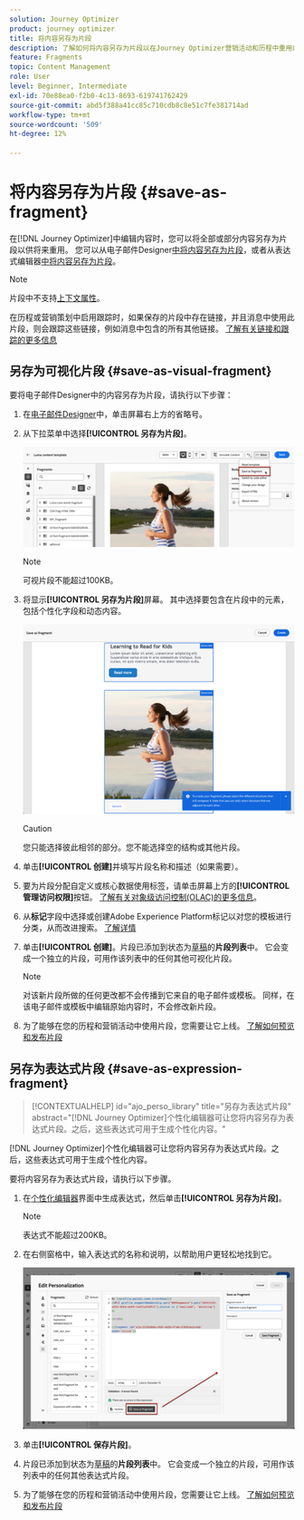 ```yaml
---
solution: Journey Optimizer
product: journey optimizer
title: 将内容另存为片段
description: 了解如何将内容另存为片段以在Journey Optimizer营销活动和历程中重用内容
feature: Fragments
topic: Content Management
role: User
level: Beginner, Intermediate
exl-id: 70e88ea0-f2b0-4c13-8693-619741762429
source-git-commit: abd5f388a41cc85c710cdb8c8e51c7fe381714ad
workflow-type: tm+mt
source-wordcount: '509'
ht-degree: 12%

---
```


# 将内容另存为片段 {#save-as-fragment}

在[!DNL Journey Optimizer]中编辑内容时，您可以将全部或部分内容另存为片段以供将来重用。 您可以从电子邮件Designer[中将内容另存为片段](#save-as-visual-fragment)，或者从表达式编辑器[中将内容另存为片段](#save-as-expression-fragment)。

>[!NOTE]
>
>片段中不支持[上下文属性](../personalization/personalization-build-expressions.md)。
>
>在历程或营销策划中启用跟踪时，如果保存的片段中存在链接，并且消息中使用此片段，则会跟踪这些链接，例如消息中包含的所有其他链接。 [了解有关链接和跟踪的更多信息](../email/message-tracking.md)

## 另存为可视化片段 {#save-as-visual-fragment}

要将电子邮件Designer中的内容另存为片段，请执行以下步骤：

1. 在[电子邮件Designer](../email/get-started-email-design.md)中，单击屏幕右上方的省略号。

1. 从下拉菜单中选择&#x200B;**[!UICONTROL 另存为片段]**。

   ![](assets/fragment-save-as.png)

   >[!NOTE]
   >
   >可视片段不能超过100KB。

1. 将显示&#x200B;**[!UICONTROL 另存为片段]**&#x200B;屏幕。 其中选择要包含在片段中的元素，包括个性化字段和动态内容。

   ![](assets/fragment-save-as-screen.png)

   >[!CAUTION]
   >
   >您只能选择彼此相邻的部分。您不能选择空的结构或其他片段。

1. 单击&#x200B;**[!UICONTROL 创建]**&#x200B;并填写片段名称和描述（如果需要）。

1. 要为片段分配自定义或核心数据使用标签，请单击屏幕上方的&#x200B;**[!UICONTROL 管理访问权限]**&#x200B;按钮。 [了解有关对象级访问控制(OLAC)的更多信息](../administration/object-based-access.md)。

1. 从&#x200B;**标记**&#x200B;字段中选择或创建Adobe Experience Platform标记以对您的模板进行分类，从而改进搜索。 [了解详情](../start/search-filter-categorize.md#tags)

1. 单击&#x200B;**[!UICONTROL 创建]**。片段已添加到状态为[草稿](#access-manage-fragments)的&#x200B;**片段列表**&#x200B;中。 它会变成一个独立的片段，可用作该列表中的任何其他可视化片段。

   >[!NOTE]
   >
   >对该新片段所做的任何更改都不会传播到它来自的电子邮件或模板。 同样，在该电子邮件或模板中编辑原始内容时，不会修改新片段。

1. 为了能够在您的历程和营销活动中使用片段，您需要让它上线。 [了解如何预览和发布片段](../content-management/create-fragments.md#publish)

## 另存为表达式片段 {#save-as-expression-fragment}

>[!CONTEXTUALHELP]
>id="ajo_perso_library"
>title="另存为表达式片段"
>abstract="[!DNL Journey Optimizer]个性化编辑器可让您将内容另存为表达式片段。之后，这些表达式可用于生成个性化内容。"

[!DNL Journey Optimizer]个性化编辑器可让您将内容另存为表达式片段。之后，这些表达式可用于生成个性化内容。

要将内容另存为表达式片段，请执行以下步骤。

1. 在[个性化编辑器](../personalization/personalization-build-expressions.md)界面中生成表达式，然后单击&#x200B;**[!UICONTROL 另存为片段]**。

   >[!NOTE]
   >
   >表达式不能超过200KB。

1. 在右侧窗格中，输入表达式的名称和说明，以帮助用户更轻松地找到它。

   ![](assets/expression-fragment-save-as.png)

1. 单击&#x200B;**[!UICONTROL 保存片段]**。

   <!--An expression fragment cannot be nested inside another fragment.-->

1. 片段已添加到状态为[草稿](#access-manage-fragments)的&#x200B;**片段列表**&#x200B;中。 它会变成一个独立的片段，可用作该列表中的任何其他表达式片段。

1. 为了能够在您的历程和营销活动中使用片段，您需要让它上线。 [了解如何预览和发布片段](../content-management/create-fragments.md#publish)
